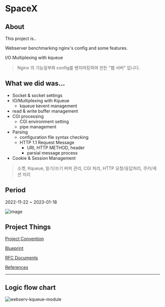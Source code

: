 # SpaceX



## About
This project is..

Webserver benchmarking nginx's config and some features.

I/O Multiplexing with kqueue

> Nginx 의 기능일부와 config를 벤치마킹하여 만든 "웹 서버" 입니다.

## What we did was... 

* Socket & socket settings
* IO/Multiplexing with Kqueue
  + kqueue kevent management
* read & write buffer management
* CGI processing
  + CGI environment setting
  + pipe management
* Parsing
  + configuration file syntax checking
  + HTTP 1.1 Request Message
    + URI, HTTP METHOD, header
    + parsial message process
* Cookie & Session Management

> 소켓, Kqueue, 읽기/쓰기 버퍼 관리, CGI 처리, HTTP 요청/응답처리, 쿠키/세션 처리 


## Period

2022-11-22 ~ 2023-01-18

![image](https://user-images.githubusercontent.com/13278955/213350628-33502676-d02c-4c62-bd4c-f3b25a0574f2.png)

## Project Things
[Project Convention](https://github.com/42-webserv/SpaceX/wiki/CodeConvention)

[Blueprint](https://github.com/42-webserv/SpaceX/wiki/Blueprint)

[RFC Documents](https://github.com/42-webserv/SpaceX/wiki/RFC)

[References](https://github.com/42-webserv/SpaceX/wiki/References)

---


## Logic flow chart
![webserv-kqueue-module](https://user-images.githubusercontent.com/13278955/213333779-18277531-1c9b-4e98-9efe-c6f982e0a1df.jpg)

